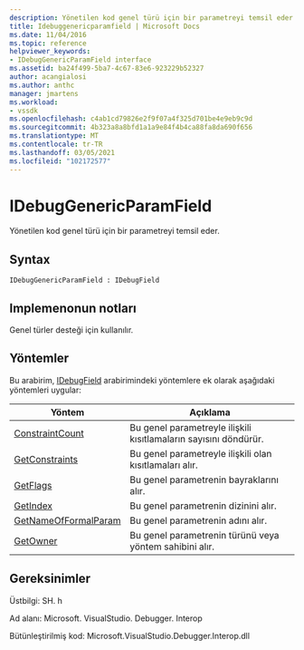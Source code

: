 ```yaml
---
description: Yönetilen kod genel türü için bir parametreyi temsil eder.
title: Idebuggenericparamfield | Microsoft Docs
ms.date: 11/04/2016
ms.topic: reference
helpviewer_keywords:
- IDebugGenericParamField interface
ms.assetid: ba24f499-5ba7-4c67-83e6-923229b52327
author: acangialosi
ms.author: anthc
manager: jmartens
ms.workload:
- vssdk
ms.openlocfilehash: c4ab1cd79826e2f9f07a4f325d701be4e9eb9c9d
ms.sourcegitcommit: 4b323a8a8bfd1a1a9e84f4b4ca88fa8da690f656
ms.translationtype: MT
ms.contentlocale: tr-TR
ms.lasthandoff: 03/05/2021
ms.locfileid: "102172577"
---
```

# <a name="idebuggenericparamfield"></a>IDebugGenericParamField
Yönetilen kod genel türü için bir parametreyi temsil eder.

## <a name="syntax"></a>Syntax

```
IDebugGenericParamField : IDebugField
```

## <a name="notes-for-implementers"></a>Implemenonun notları
 Genel türler desteği için kullanılır.

## <a name="methods"></a>Yöntemler
 Bu arabirim, [IDebugField](../../../extensibility/debugger/reference/idebugfield.md) arabirimindeki yöntemlere ek olarak aşağıdaki yöntemleri uygular:

|Yöntem|Açıklama|
|------------|-----------------|
|[ConstraintCount](../../../extensibility/debugger/reference/idebuggenericparamfield-constraintcount.md)|Bu genel parametreyle ilişkili kısıtlamaların sayısını döndürür.|
|[GetConstraints](../../../extensibility/debugger/reference/idebuggenericparamfield-getconstraints.md)|Bu genel parametreyle ilişkili olan kısıtlamaları alır.|
|[GetFlags](../../../extensibility/debugger/reference/idebuggenericparamfield-getflags.md)|Bu genel parametrenin bayraklarını alır.|
|[GetIndex](../../../extensibility/debugger/reference/idebuggenericparamfield-getindex.md)|Bu genel parametrenin dizinini alır.|
|[GetNameOfFormalParam](../../../extensibility/debugger/reference/idebuggenericparamfield-getnameofformalparam.md)|Bu genel parametrenin adını alır.|
|[GetOwner](../../../extensibility/debugger/reference/idebuggenericparamfield-getowner.md)|Bu genel parametrenin türünü veya yöntem sahibini alır.|

## <a name="requirements"></a>Gereksinimler
 Üstbilgi: SH. h

 Ad alanı: Microsoft. VisualStudio. Debugger. Interop

 Bütünleştirilmiş kod: Microsoft.VisualStudio.Debugger.Interop.dll
